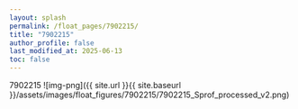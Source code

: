 ```yaml
---
layout: splash
permalink: /float_pages/7902215/
title: "7902215"
author_profile: false
last_modified_at: 2025-06-13
toc: false
---
```

 
7902215
![img-png]({{ site.url }}{{ site.baseurl }}/assets/images/float_figures/7902215/7902215_Sprof_processed_v2.png)